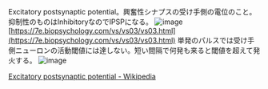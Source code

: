 
Excitatory postsynaptic potential。興奮性シナプスの受け手側の電位のこと。抑制性のものはInhibitoryなのでIPSPになる。
![image](https://gyazo.com/ed8a9fb7684e2bc05aa48bd88d55590f/thumb/1000) [https://7e.biopsychology.com/vs/vs03/vs03.html](https://7e.biopsychology.com/vs/vs03/vs03.html)
単発のパルスでは受け手側ニューロンの活動閾値には達しない。短い間隔で何発も来ると閾値を超えて発火する。
![image](https://gyazo.com/1fdfaa5afbad717fb5a2f61c5531ed44/thumb/1000)

[Excitatory postsynaptic potential - Wikipedia](https://en.wikipedia.org/wiki/Excitatory_postsynaptic_potential)